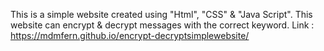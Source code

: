 This is a simple website created using "Html", "CSS" & "Java Script".
This website can encrypt & decrypt messages with the correct keyword.
Link : https://mdmfern.github.io/encrypt-decryptsimplewebsite/
